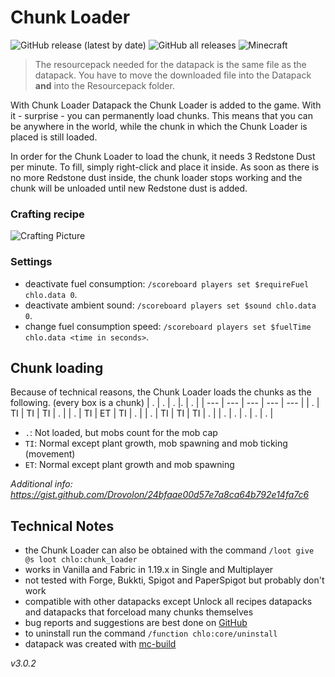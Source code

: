 # Chunk Loader

![GitHub release (latest by date)](https://img.shields.io/github/v/release/2mal3/Chunk-Loader?style=flat-square) ![GitHub all releases](https://img.shields.io/github/downloads/2mal3/Chunk-Loader/total?style=flat-square) ![Minecraft](https://img.shields.io/badge/Minecraft-1.19-orange?style=flat-square)

> The resourcepack needed for the datapack is the same file as the datapack. You have to move the downloaded file into the Datapack **and** into the Resourcepack folder.

With Chunk Loader Datapack the Chunk Loader is added to the game. With it - surprise - you can permanently load chunks.
This means that you can be anywhere in the world, while the chunk in which the Chunk Loader is placed is still loaded.

In order for the Chunk Loader to load the chunk, it needs 3 Redstone Dust per minute. To fill, simply right-click and place it inside. As soon as there is no more Redstone dust inside, the chunk loader stops working and the chunk will be unloaded until new Redstone dust is added.

### Crafting recipe

![Crafting Picture](https://github.com/2mal3/Chunk-Loader-Datapack/blob/master/images/crafting.jpg)

### Settings

- deactivate fuel consumption: `/scoreboard players set $requireFuel chlo.data 0`.
- deactivate ambient sound: `/scoreboard players set $sound chlo.data 0`.
- change fuel consumption speed: `/scoreboard players set $fuelTime chlo.data <time in seconds>`.

## Chunk loading

Because of technical reasons, the Chunk Loader loads the chunks as the following. (every box is a chunk)
| .   | .   | .   |.    | .   |
| --- | --- | --- | --- | --- |
| .   | TI  | TI  | TI  | .   |
| .   | TI  | ET  | TI  | .   |
| .   | TI  | TI  | TI  | .   |
| .   | .   | .   | .   | .   |

- `.`: Not loaded, but mobs count for the mob cap
- `TI`: Normal except plant growth, mob spawning and mob ticking (movement)
- `ET`: Normal except plant growth and mob spawning

_Additional info: https://gist.github.com/Drovolon/24bfaae00d57e7a8ca64b792e14fa7c6_

## Technical Notes

- the Chunk Loader can also be obtained with the command `/loot give @s loot chlo:chunk_loader`
- works in Vanilla and Fabric in 1.19.x in Single and Multiplayer
- not tested with Forge, Bukkti, Spigot and PaperSpigot but probably don't work
- compatible with other datapacks except Unlock all recipes datapacks and datapacks that forceload many chunks themselves
- bug reports and suggestions are best done on [GitHub](https://github.com/2mal3/Chunk-Loader-Datapack/issues)
- to uninstall run the command `/function chlo:core/uninstall`
- datapack was created with [mc-build](https://github.com/mc-build/mc-build)

_v3.0.2_
